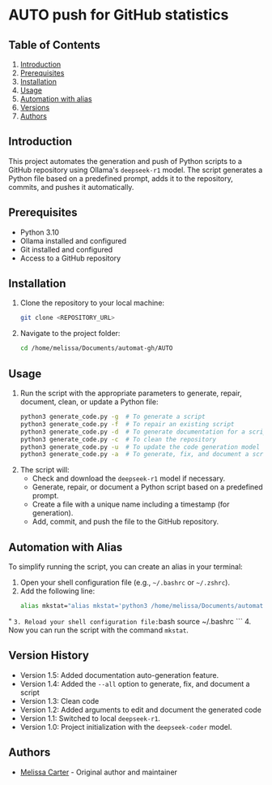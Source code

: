 # AUTO push for GitHub statistics
## Table of Contents
1. [Introduction](#introduction)
2. [Prerequisites](#prerequisites)
3. [Installation](#installation)
4. [Usage](#usage)
5. [Automation with alias](#automation-with-alias)
8. [Versions](#versions)
9. [Authors](#authors)

## Introduction
This project automates the generation and push of Python scripts to a GitHub repository using Ollama's `deepseek-r1` model. The script generates a Python file based on a predefined prompt, adds it to the repository, commits, and pushes it automatically.

## Prerequisites
- Python 3.10
- Ollama installed and configured
- Git installed and configured
- Access to a GitHub repository

## Installation
1. Clone the repository to your local machine:
    ```bash
    git clone <REPOSITORY_URL>
    ```
2. Navigate to the project folder:
    ```bash
    cd /home/melissa/Documents/automat-gh/AUTO
    ```

## Usage
1. Run the script with the appropriate parameters to generate, repair, document, clean, or update a Python file:
    ```bash
    python3 generate_code.py -g  # To generate a script
    python3 generate_code.py -f  # To repair an existing script
    python3 generate_code.py -d  # To generate documentation for a script
    python3 generate_code.py -c  # To clean the repository
    python3 generate_code.py -u  # To update the code generation model
    python3 generate_code.py -a  # To generate, fix, and document a script
    ```
2. The script will:
    - Check and download the `deepseek-r1` model if necessary.
    - Generate, repair, or document a Python script based on a predefined prompt.
    - Create a file with a unique name including a timestamp (for generation).
    - Add, commit, and push the file to the GitHub repository.

## Automation with Alias
To simplify running the script, you can create an alias in your terminal:
1. Open your shell configuration file (e.g., `~/.bashrc` or `~/.zshrc`).
2. Add the following line:
    ```bash
    alias mkstat="alias mkstat='python3 /home/melissa/Documents/automat-gh/AUTO/generate_code.py "$@"'
"
    ```
3. Reload your shell configuration file:
    ```bash
    source ~/.bashrc
    ```
4. Now you can run the script with the command `mkstat`.

## Version History
- Version 1.5: Added documentation auto-generation feature.
- Version 1.4: Added the `--all` option to generate, fix, and document a script
- Version 1.3: Clean code
- Version 1.2: Added arguments to edit and document the generated code
- Version 1.1: Switched to local `deepseek-r1`.
- Version 1.0: Project initialization with the `deepseek-coder` model.


## Authors
- [Melissa Carter](https://github.com/melissacarter) - Original author and maintainer